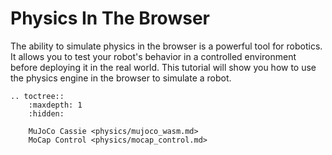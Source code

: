 # Physics In The Browser

The ability to simulate physics in the browser is a powerful tool for robotics. It allows you to test your robot's behavior in a controlled environment before deploying it in the real world. This tutorial will show you how to use the physics engine in the browser to simulate a robot.


```{eval-rst}
.. toctree::
    :maxdepth: 1
    :hidden:
    
    MuJoCo Cassie <physics/mujoco_wasm.md>
    MoCap Control <physics/mocap_control.md>
```
